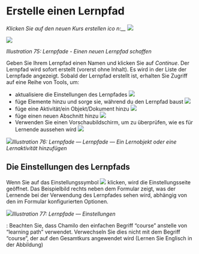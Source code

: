 
# Erstelle einen Lernpfad

_Klicken Sie auf den neuen Kurs erstellen_ _ico n:\_\__ ![](../../.gitbook/assets/graphics13.png)

![](../../.gitbook/assets/graphics9.png)

_Illustration 75: Lernpfade - Einen neuen Lernpfad schaffen_

Geben Sie Ihrem Lernpfad einen Namen und klicken Sie auf _Continue_. Der Lernpfad wird sofort erstellt \(vorerst ohne Inhalt\). Es wird in der Liste der Lernpfade angezeigt. Sobald der Lernpfad erstellt ist, erhalten Sie Zugriff auf eine Reihe von Tools, um:

* aktualisiere die Einstellungen des Lernpfades ![](../../.gitbook/assets/graphics8.png)
* füge Elemente hinzu und sorge sie, während du den Lernpfad baust ![](../../.gitbook/assets/graphics22.png)
* füge eine Aktivität/ein Objekt/Dokument hinzu ![](../../.gitbook/assets/graphics23.png)
* füge einen neuen Abschnitt hinzu ![](../../.gitbook/assets/graphics19.png)
* Verwenden Sie einen Vorschaubildschirm, um zu überprüfen, wie es für Lernende aussehen wird ![](../../.gitbook/assets/graphics21.png)

![](../../.gitbook/assets/graphics10.png)_Illustration 76: Lernpfade — Lernpfade — Ein Lernobjekt oder eine Lernaktivität hinzufügen_

## Die Einstellungen des Lernpfads <a id="learning-path-s-settings"></a>

Wenn Sie auf das Einstellungssymbol ![](../../.gitbook/assets/graphics20.png) klicken, wird die Einstellungsseite geöffnet. Das Beispielbild rechts neben dem Formular zeigt, was der Lernende bei der Verwendung des Lernpfades sehen wird, abhängig von den im Formular konfigurierten Optionen.

![](../../.gitbook/assets/graphics11.png)_Illustration 77: Lernpfade — Einstellungen_

: Beachten Sie, dass Chamilo den einfachen Begriff “course” anstelle von “learning path” verwendet. Verwechseln Sie dies nicht mit dem Begriff “course”, der auf den Gesamtkurs angewendet wird \(Lernen Sie Englisch in der Abbildung\)